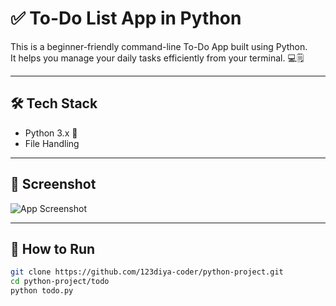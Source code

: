 # ✅ To-Do List App in Python

This is a beginner-friendly command-line To-Do App built using Python.  
It helps you manage your daily tasks efficiently from your terminal. 💻🗒️

---

## 🛠️ Tech Stack
- Python 3.x 🐍
- File Handling

---

## 📸 Screenshot
![App Screenshot](screenshot.png)  <!-- Apna screenshot daalna h -->

---

## 🚀 How to Run

```bash
git clone https://github.com/123diya-coder/python-project.git
cd python-project/todo
python todo.py

